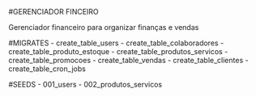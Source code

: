 #GERENCIADOR FINCEIRO

Gerenciador financeiro para organizar finanças e vendas

#MIGRATES
    - create_table_users
    - create_table_colaboradores
    - create_table_produto_estoque
    - create_table_produtos_servicos
    - create_table_promocoes
    - create_table_vendas
    - create_table_clientes
    - create_table_cron_jobs

#SEEDS
    - 001_users
    - 002_produtos_servicos